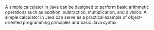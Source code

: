 A simple calculator in Java can be designed to perform basic arithmetic operations such as addition, subtraction, multiplication, and division. 
A simple calculator in Java can serve as a practical example of object-oriented programming principles and basic Java syntax
